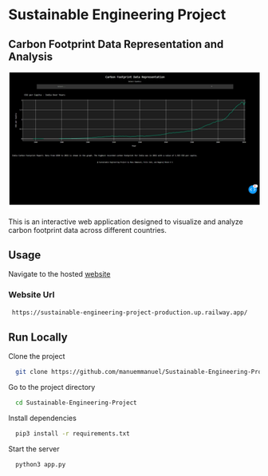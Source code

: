 # Sustainable Engineering Project


## Carbon Footprint Data Representation and Analysis
<img title="a screenshot of the web app" alt="Web" src="images/DashApp.jpeg">

This is an interactive web application designed to visualize and analyze carbon footprint data across different countries.
## Usage

Navigate to the hosted [website](https://sustainable-engineering-project-production.up.railway.app/)

### Website Url
```bash
 https://sustainable-engineering-project-production.up.railway.app/
```

## Run Locally

Clone the project

```bash
  git clone https://github.com/manuemmanuel/Sustainable-Engineering-Project.git
```

Go to the project directory

```bash
  cd Sustainable-Engineering-Project
```

Install dependencies

```bash
  pip3 install -r requirements.txt
```

Start the server

```bash
  python3 app.py
```

